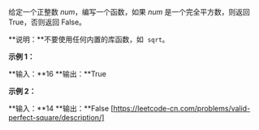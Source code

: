 给定一个正整数 _num_，编写一个函数，如果 _num_ 是一个完全平方数，则返回 True，否则返回 False。

**说明：**不要使用任何内置的库函数，如  `sqrt`。

**示例 1：**

**输入：**16
**输出：**True

**示例 2：**

**输入：**14
**输出：**False 
[https://leetcode-cn.com/problems/valid-perfect-square/description/]
